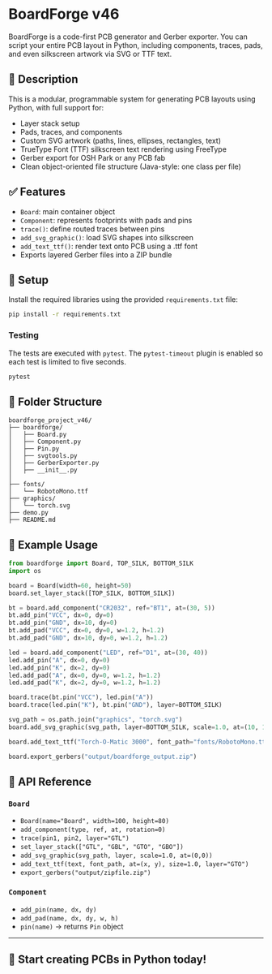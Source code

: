# BoardForge v46

BoardForge is a code-first PCB generator and Gerber exporter. You can script your entire PCB layout in Python, including components, traces, pads, and even silkscreen artwork via SVG or TTF text.

## 🧠 Description
This is a modular, programmable system for generating PCB layouts using Python, with full support for:
- Layer stack setup
- Pads, traces, and components
- Custom SVG artwork (paths, lines, ellipses, rectangles, text)
- TrueType Font (TTF) silkscreen text rendering using FreeType
- Gerber export for OSH Park or any PCB fab
- Clean object-oriented file structure (Java-style: one class per file)

## ✅ Features
- `Board`: main container object
- `Component`: represents footprints with pads and pins
- `trace()`: define routed traces between pins
- `add_svg_graphic()`: load SVG shapes into silkscreen
- `add_text_ttf()`: render text onto PCB using a .ttf font
- Exports layered Gerber files into a ZIP bundle

## 🔧 Setup

Install the required libraries using the provided `requirements.txt` file:
```bash
pip install -r requirements.txt
```

### Testing

The tests are executed with `pytest`.  The `pytest-timeout` plugin is enabled
so each test is limited to five seconds.

```bash
pytest
```

## 📁 Folder Structure
```
boardforge_project_v46/
├── boardforge/
│   ├── Board.py
│   ├── Component.py
│   ├── Pin.py
│   ├── svgtools.py
│   ├── GerberExporter.py
│   ├── __init__.py
│
├── fonts/
│   └── RobotoMono.ttf
├── graphics/
│   └── torch.svg
├── demo.py
├── README.md
```

## 🧪 Example Usage

```python
from boardforge import Board, TOP_SILK, BOTTOM_SILK
import os

board = Board(width=60, height=50)
board.set_layer_stack([TOP_SILK, BOTTOM_SILK])

bt = board.add_component("CR2032", ref="BT1", at=(30, 5))
bt.add_pin("VCC", dx=0, dy=0)
bt.add_pin("GND", dx=10, dy=0)
bt.add_pad("VCC", dx=0, dy=0, w=1.2, h=1.2)
bt.add_pad("GND", dx=10, dy=0, w=1.2, h=1.2)

led = board.add_component("LED", ref="D1", at=(30, 40))
led.add_pin("A", dx=0, dy=0)
led.add_pin("K", dx=2, dy=0)
led.add_pad("A", dx=0, dy=0, w=1.2, h=1.2)
led.add_pad("K", dx=2, dy=0, w=1.2, h=1.2)

board.trace(bt.pin("VCC"), led.pin("A"))
board.trace(led.pin("K"), bt.pin("GND"), layer=BOTTOM_SILK)

svg_path = os.path.join("graphics", "torch.svg")
board.add_svg_graphic(svg_path, layer=BOTTOM_SILK, scale=1.0, at=(10, 10))

board.add_text_ttf("Torch-O-Matic 3000", font_path="fonts/RobotoMono.ttf", at=(5, 50), size=1.5, layer=TOP_SILK)

board.export_gerbers("output/boardforge_output.zip")
```

## 🧰 API Reference

### `Board`
- `Board(name="Board", width=100, height=80)`
- `add_component(type, ref, at, rotation=0)`
- `trace(pin1, pin2, layer="GTL")`
- `set_layer_stack(["GTL", "GBL", "GTO", "GBO"])`
- `add_svg_graphic(svg_path, layer, scale=1.0, at=(0,0))`
- `add_text_ttf(text, font_path, at=(x, y), size=1.0, layer="GTO")`
- `export_gerbers("output/zipfile.zip")`

### `Component`
- `add_pin(name, dx, dy)`
- `add_pad(name, dx, dy, w, h)`
- `pin(name)` → returns `Pin` object

---

## 🏁 Start creating PCBs in Python today!
